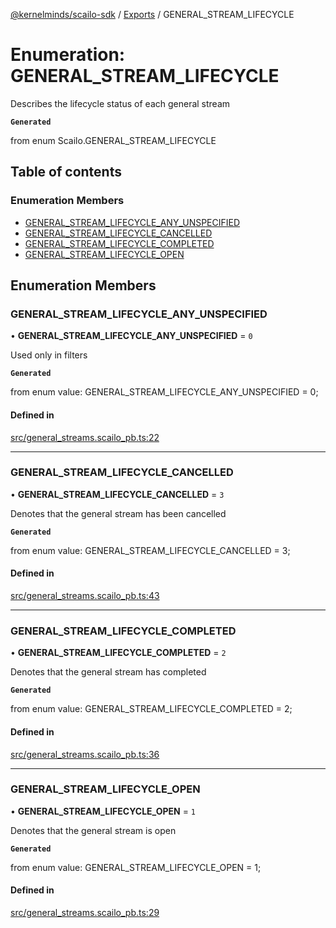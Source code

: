 [@kernelminds/scailo-sdk](../README.md) / [Exports](../modules.md) / GENERAL\_STREAM\_LIFECYCLE

# Enumeration: GENERAL\_STREAM\_LIFECYCLE

Describes the lifecycle status of each general stream

**`Generated`**

from enum Scailo.GENERAL_STREAM_LIFECYCLE

## Table of contents

### Enumeration Members

- [GENERAL\_STREAM\_LIFECYCLE\_ANY\_UNSPECIFIED](GENERAL_STREAM_LIFECYCLE.md#general_stream_lifecycle_any_unspecified)
- [GENERAL\_STREAM\_LIFECYCLE\_CANCELLED](GENERAL_STREAM_LIFECYCLE.md#general_stream_lifecycle_cancelled)
- [GENERAL\_STREAM\_LIFECYCLE\_COMPLETED](GENERAL_STREAM_LIFECYCLE.md#general_stream_lifecycle_completed)
- [GENERAL\_STREAM\_LIFECYCLE\_OPEN](GENERAL_STREAM_LIFECYCLE.md#general_stream_lifecycle_open)

## Enumeration Members

### GENERAL\_STREAM\_LIFECYCLE\_ANY\_UNSPECIFIED

• **GENERAL\_STREAM\_LIFECYCLE\_ANY\_UNSPECIFIED** = ``0``

Used only in filters

**`Generated`**

from enum value: GENERAL_STREAM_LIFECYCLE_ANY_UNSPECIFIED = 0;

#### Defined in

[src/general_streams.scailo_pb.ts:22](https://github.com/scailo/ts-sdk/blob/c10a36b57201dfa5903d4b53efa1e62aa6208936/src/general_streams.scailo_pb.ts#L22)

___

### GENERAL\_STREAM\_LIFECYCLE\_CANCELLED

• **GENERAL\_STREAM\_LIFECYCLE\_CANCELLED** = ``3``

Denotes that the general stream has been cancelled

**`Generated`**

from enum value: GENERAL_STREAM_LIFECYCLE_CANCELLED = 3;

#### Defined in

[src/general_streams.scailo_pb.ts:43](https://github.com/scailo/ts-sdk/blob/c10a36b57201dfa5903d4b53efa1e62aa6208936/src/general_streams.scailo_pb.ts#L43)

___

### GENERAL\_STREAM\_LIFECYCLE\_COMPLETED

• **GENERAL\_STREAM\_LIFECYCLE\_COMPLETED** = ``2``

Denotes that the general stream has completed

**`Generated`**

from enum value: GENERAL_STREAM_LIFECYCLE_COMPLETED = 2;

#### Defined in

[src/general_streams.scailo_pb.ts:36](https://github.com/scailo/ts-sdk/blob/c10a36b57201dfa5903d4b53efa1e62aa6208936/src/general_streams.scailo_pb.ts#L36)

___

### GENERAL\_STREAM\_LIFECYCLE\_OPEN

• **GENERAL\_STREAM\_LIFECYCLE\_OPEN** = ``1``

Denotes that the general stream is open

**`Generated`**

from enum value: GENERAL_STREAM_LIFECYCLE_OPEN = 1;

#### Defined in

[src/general_streams.scailo_pb.ts:29](https://github.com/scailo/ts-sdk/blob/c10a36b57201dfa5903d4b53efa1e62aa6208936/src/general_streams.scailo_pb.ts#L29)
